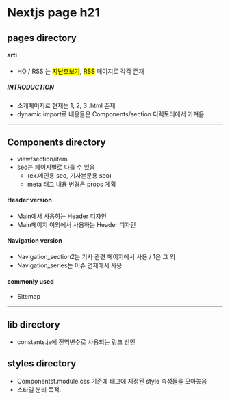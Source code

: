 # Nextjs page h21

## pages directory
#### arti
* HO / RSS 는 <mark>지난호보기</mark>, <mark>RSS</mark> 페이지로 각각 존재
##### INTRODUCTION
* 소개페이지로 현재는 1, 2, 3 .html 존재
* dynamic import로 내용들은 Components/section 디렉토리에서 가져옴

---------------------------------------------------------------------------------

## Components directory
* view/section/item
* seo는 페이지별로 다를 수 있음
    * (ex.메인용 seo, 기사본문용 seo)
    * meta 태그 내용 변경은 props 계획
#### Header version
* Main에서 사용하는 Header 디자인
* Main페이지 이외에서 사용하는 Header 디자인

#### Navigation version
* Navigation_section2는 기사 관련 페이지에서 사용 / 1은 그 외
* Navigation_series는 이슈 연재에서 사용

#### commonly used
* Sitemap 

---------------------------------------------------------------------------------

## lib directory
* constants.js에 전역변수로 사용되는 링크 선언

## styles directory
* Componentst.module.css 기존에 태그에 지정된 style 속성들을 모아놓음
* 스타일 분리 목적.